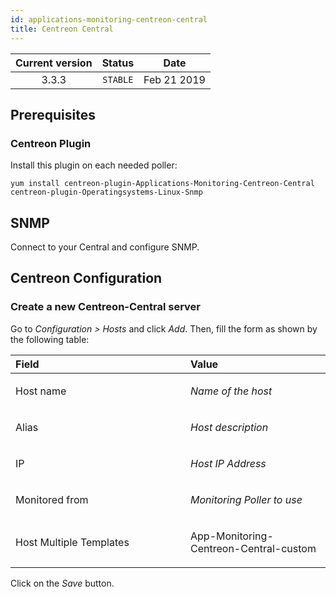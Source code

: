 ```yaml
---
id: applications-monitoring-centreon-central
title: Centreon Central
---
```


| Current version | Status | Date |
| :-: | :-: | :-: |
| 3.3.3 | `STABLE` | Feb 21 2019 |

## Prerequisites
### Centreon Plugin
Install this plugin on each needed poller:

    yum install centreon-plugin-Applications-Monitoring-Centreon-Central centreon-plugin-Operatingsystems-Linux-Snmp

## SNMP
Connect to your Central and configure SNMP.

## Centreon Configuration
### Create a new Centreon-Central server
Go to *Configuration &gt; Hosts* and click *Add*. Then, fill the form as shown by the following table:

<table>
<colgroup>
<col width="55%" />
<col width="44%" />
</colgroup>
<thead>
<tr class="header">
<th align="left">Field</th>
<th align="left">Value</th>
</tr>
</thead>
<tbody>
<tr class="odd">
<td align="left"><p>Host name</p></td>
<td align="left"><p><em>Name of the host</em></p></td>
</tr>
<tr class="even">
<td align="left"><p>Alias</p></td>
<td align="left"><p><em>Host description</em></p></td>
</tr>
<tr class="odd">
<td align="left"><p>IP</p></td>
<td align="left"><p><em>Host IP Address</em></p></td>
</tr>
<tr class="even">
<td align="left"><p>Monitored from</p></td>
<td align="left"><p><em>Monitoring Poller to use</em></p></td>
</tr>
<tr class="odd">
<td align="left"><p>Host Multiple Templates</p></td>
<td align="left"><p>App-Monitoring-Centreon-Central-custom</p></td>
</tr>
</tbody>
</table>

Click on the *Save* button.

